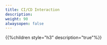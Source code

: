 ```yaml
---
title: CI/CD Interaction
description:
weight: 90
alwaysopen: false
---
```


{{%children style="h3" description="true"%}}
